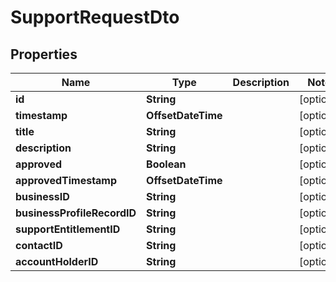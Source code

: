 

# SupportRequestDto


## Properties

| Name | Type | Description | Notes |
|------------ | ------------- | ------------- | -------------|
|**id** | **String** |  |  [optional] |
|**timestamp** | **OffsetDateTime** |  |  [optional] |
|**title** | **String** |  |  [optional] |
|**description** | **String** |  |  [optional] |
|**approved** | **Boolean** |  |  [optional] |
|**approvedTimestamp** | **OffsetDateTime** |  |  [optional] |
|**businessID** | **String** |  |  [optional] |
|**businessProfileRecordID** | **String** |  |  [optional] |
|**supportEntitlementID** | **String** |  |  [optional] |
|**contactID** | **String** |  |  [optional] |
|**accountHolderID** | **String** |  |  [optional] |



